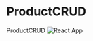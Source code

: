 # ProductCRUD
ProductCRUD
![React App](https://github.com/bilelZouaoui00/ProductCRUD/assets/125607174/36d20f04-4f1a-4131-bd2e-a2837716f279)
